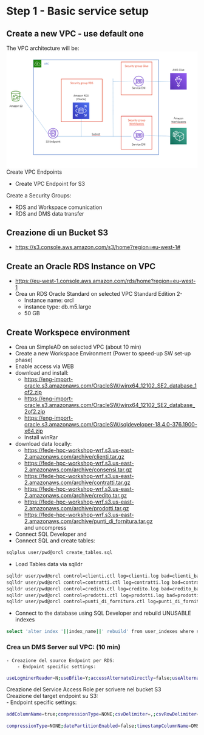 # Step 1 - Basic service setup

## Create a new VPC - use default one

The VPC architecture will be:  
![VPC](./pictures/VPC-Architecture.PNG)  
Create VPC Endpoints
- Create VPC Endpoint for S3

Create a Security Groups:
- RDS and Workspace comunication
- RDS and DMS data transfer

## Creazione di un Bucket S3
- https://s3.console.aws.amazon.com/s3/home?region=eu-west-1#
## Create an Oracle RDS Instance on VPC
- https://eu-west-1.console.aws.amazon.com/rds/home?region=eu-west-1
- Crea un RDS Oracle Standard on selected VPC Standard Edition 2- 
    - Instance name: orcl
    - instance type: db.m5.large
    - 50 GB

## Create Workspece environment
- Crea un SimpleAD on selected VPC (about 10 min)
- Create a new Workspace Environment (Power to speed-up SW set-up phase)
- Enable access via WEB
- download and install:
    - https://eng-import-oracle.s3.amazonaws.com/OracleSW/winx64_12102_SE2_database_1of2.zip
    - https://eng-import-oracle.s3.amazonaws.com/OracleSW/winx64_12102_SE2_database_2of2.zip
    - https://eng-import-oracle.s3.amazonaws.com/OracleSW/sqldeveloper-18.4.0-376.1900-x64.zip
    - Install winRar
- download data locally:
    - https://fede-hpc-workshop-wrf.s3.us-east-2.amazonaws.com/archive/clienti.tar.gz
    - https://fede-hpc-workshop-wrf.s3.us-east-2.amazonaws.com/archive/consensi.tar.gz
    - https://fede-hpc-workshop-wrf.s3.us-east-2.amazonaws.com/archive/contratti.tar.gz
    - https://fede-hpc-workshop-wrf.s3.us-east-2.amazonaws.com/archive/credito.tar.gz
    - https://fede-hpc-workshop-wrf.s3.us-east-2.amazonaws.com/archive/prodotti.tar.gz
    - https://fede-hpc-workshop-wrf.s3.us-east-2.amazonaws.com/archive/punti_di_fornitura.tar.gz  
    and uncompress 
- Connect SQL Developer and 
- Connect SQL and create tables:
```bash
sqlplus user/pwd@orcl create_tables.sql
```
- Load Tables data via sqlldr

```bash
sqlldr user/pwd@orcl control=clienti.ctl log=clienti.log bad=clienti_bad.csv
sqlldr user/pwd@orcl control=contratti.ctl log=contratti.log bad=contratti_bad.csv
sqlldr user/pwd@orcl control=credito.ctl log=credito.log bad=credito_bad.csv
sqlldr user/pwd@orcl control=prodotti.ctl log=prodotti.log bad=prodotti_bad.csv
sqlldr user/pwd@orcl control=punti_di_fornitura.ctl log=punti_di_fornitura.log bad=punti_di_fornitura.csv

```  
- Connect to the database using SQL Developer and rebuild UNUSABLE indexes  
```bash
select 'alter index '||index_name||' rebuild' from user_indexes where status='UNUSABLE'
```  

### Crea un DMS Server sul VPC: (10 min)
	- Creazione del source Endpoint per RDS:  
	    - Endpoint specific settings:   
```bash
useLogminerReader=N;useBfile=Y;accessAlternateDirectly=false;useAlternateFolderForOnline=true;oraclePathPrefix=/rdsdbdata/db/ORCL_A/;usePathPrefix=/rdsdbdata/log/;replacePathPrefix=true  
```  

Creazione del Service Access Role per scrivere nel bucket S3  
Creazione del target endpoint su S3:  
	    - Endpoint specific settings:   
	
```bash
addColumnName=true;compressionType=NONE;csvDelimiter=,;csvRowDelimiter=\n;includeOpForFullLoad=true; 
```

```bash
compressionType=NONE;datePartitionEnabled=false;timestampColumnName=DMS_TIMESTAMP;dataFormat=parquet;
```



